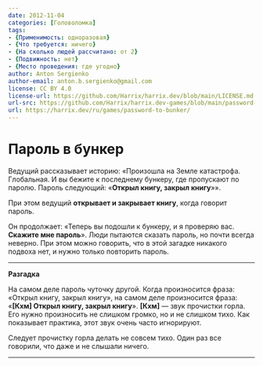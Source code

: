 ```yaml
---
date: 2012-11-04
categories: [Головоломка]
tags:
- {Применимость: одноразовая}
- {Что требуется: ничего}
- {На сколько людей рассчитано: от 2}
- {Подвижность: нет}
- {Место проведения: где угодно}
author: Anton Sergienko
author-email: anton.b.sergienko@gmail.com
license: CC BY 4.0
license-url: https://github.com/Harrix/harrix.dev/blob/main/LICENSE.md
url-src: https://github.com/Harrix/harrix.dev-games/blob/main/password-to-bunker/password-to-bunker.md
url: https://harrix.dev/ru/games/password-to-bunker/
---
```


# Пароль в бункер

Ведущий рассказывает историю: «Произошла на Земле катастрофа. Глобальная. И вы бежите к последнему бункеру, где пропускают по паролю. Пароль следующий: «**Открыл книгу, закрыл книгу**»».

При этом ведущий **открывает и закрывает книгу**, когда говорит пароль.

Он продолжает: «Теперь вы подошли к бункеру, и я проверяю вас. **Скажите мне пароль**». Люди пытаются сказать пароль, но почти всегда неверно. При этом можно говорить, что в этой загадке никакого подвоха нет, и нужно только повторить пароль.

---

**Разгадка** <!-- !details -->

На самом деле пароль чуточку другой. Когда произносится фраза: «Открыл книгу, закрыл книгу», на самом деле произносится фраза: «**[Кхм] Открыл книгу, закрыл книгу**». **[Кхм]** — звук прочистки горла. Его нужно произносить не слишком громко, но и не слишком тихо. Как показывает практика, этот звук очень часто игнорируют.

Следует прочистку горла делать не совсем тихо. Один раз все говорили, что даже и не слышали ничего.

---
